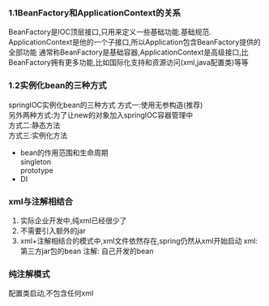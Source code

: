 ### 1.1BeanFactory和ApplicationContext的关系
BeanFactory是IOC顶层接口,只用来定义一些基础功能.基础规范.
ApplicationContext是他的一个子接口,所以Application包含BeanFactory提供的全部功能
通常称BeanFactory是基础容器,ApplicationContext是高级接口,比BeanFactory拥有更多功能,比如国际化支持和资源访问(xml,java配置类)等等
### 1.2实例化bean的三种方式
 springIOC实例化bean的三种方式
 方式一:使用无参构造(推荐)  
<bean id="connectionUtils" class="com.lagou.edu.utils.ConnectionUtils"/>
 另外两种方式:为了让new的对象加入springIOC容器管理中  
方式二:静态方法  
<bean id="connectionUtils" class="com.lagou.edu.factory.CreateBeanFactory" factory-method="getInstanceStatic"/>
方式三:实例化方法  
  <bean id="createBeanFactory" class="com.lagou.edu.factory.CreateBeanFactory"/>
<bean id="connectionUtils" factory-bean="createBeanFactory" factory-method="getInstance"></bean>

* bean的作用范围和生命周期  
  singleton  
  prototype
* DI
### xml与注解相结合
1. 实际企业开发中,纯xml已经很少了
2. 不需要引入额外的jar
3. xml+注解相结合的模式中,xml文件依然存在,spring仍然从xml开始启动
xml: 第三方jar包的bean
注解: 自己开发的bean

### 纯注解模式
配置类启动,不包含任何xml
